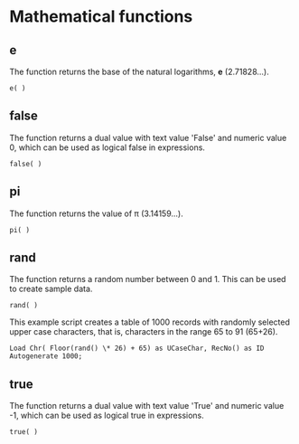 # Mathematical functions

## e

The function returns the base of the natural logarithms,
 **e** (2.71828...).

`e( )`

## false

The function returns a dual value with text value 'False' and numeric
value 0, which can be used as logical false in expressions.

`false( )`

## pi

The function returns the value of π (3.14159...).

`pi( )`

## rand

The function returns a random number between 0 and 1. This can be used
to create sample data.

`rand( )`

This example script creates a table of 1000 records with randomly
selected upper case characters, that is, characters in the range 65 to
91
(65+26).

```
Load Chr( Floor(rand() \* 26) + 65) as UCaseChar, RecNo() as ID
Autogenerate 1000;
```

## true

The function returns a dual value with text value 'True' and numeric
value -1, which can be used as logical true in
expressions.

`true( )`
